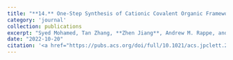 ```yaml
---
title: "**14.** One-Step Synthesis of Cationic Covalent Organic Frameworks"
category: 'journal'
collection: publications
excerpt: "Syed Mohamed, Tan Zhang, **Zhen Jiang**, Andrew M. Rappe, and Siamak Nejati"
date: "2022-10-20"
citation: '<a href="https://pubs.acs.org/doi/full/10.1021/acs.jpclett.2c02543"> <span style="color: red"><i>**J. Phys. Chem. Lett.**</i> </span> 13, 10030-10034 (2022) </a>'
---
```

